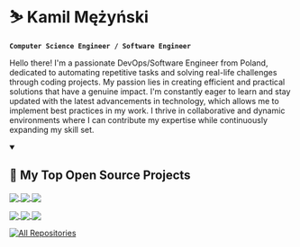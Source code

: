 # ⛷ Kamil Mężyński

**`Computer Science Engineer / Software Engineer`**

Hello there! I'm a passionate DevOps/Software Engineer from Poland, dedicated
to automating repetitive tasks and solving real-life challenges through coding
projects. My passion lies in creating efficient and practical solutions that
have a genuine impact. I'm constantly eager to learn and stay updated with the
latest advancements in technology, which allows me to implement best practices
in my work. I thrive in collaborative and dynamic environments where I can
contribute my expertise while continuously expanding my skill set.

<details open> 
  <summary><h2>📘 My Top Open Source Projects</h2></summary>

  <!-- Repo info cards - https://github.com/anuraghazra/github-readme-stats -->

  <p align="left">
    </p>
    <a href="https://github.com/kmezynski/ansible-role-pyenv">
      <img align="center" src="https://github-readme-stats.vercel.app/api/pin/?username=kmezynski&repo=ansible-role-pyenv&theme=react&hide_border=true" />
    </a>
    <a href="https://github.com/kmezynski/ansible-role-ohmyzsh">
      <img align="center" src="https://github-readme-stats.vercel.app/api/pin/?username=kmezynski&repo=ansible-role-ohmyzsh&theme=react&hide_border=true" />
    </a>
    <a href="https://github.com/kmezynski/ansible-role-neovim">
      <img align="center" src="https://github-readme-stats.vercel.app/api/pin/?username=kmezynski&repo=ansible-role-neovim&theme=react&hide_border=true" />
    </a>
  </p>

  <p align="left">
    <a href="https://github.com/kmezynski/ansible-role-dotfiles">
      <img align="center" src="https://github-readme-stats.vercel.app/api/pin/?username=kmezynski&repo=ansible-role-dotfiles&theme=react&hide_border=true" />
    </a>
    <a href="https://github.com/kmezynski/rc_transmitter">
      <img align="center" src="https://github-readme-stats.vercel.app/api/pin/?username=kmezynski&repo=rc_transmitter&theme=react&hide_border=true" />
    </a>
    <a href="https://github.com/kmezynski/stm8_development_board">
      <img align="center" src="https://github-readme-stats.vercel.app/api/pin/?username=kmezynski&repo=stm8_development_board&theme=react&hide_border=true" />
    </a>
  </p>

  <p align="left">
    <a href="https://github.com/kmezynski?tab=repositories&sort=stargazers">
      <img alt="All Repositories" title="All Repositories" src="https://custom-icon-badges.demolab.com/badge/-Click%20Here%20For%20All%20My%20Repos-1F222E?style=for-the-badge&logoColor=white&logo=repo"/>
    </a>
  </p>
</details>
